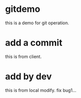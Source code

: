 # gitdemo
this is a demo for git operation.
# add a commit
this is from client.
# add by dev
this is from local modify.
fix bug1...
